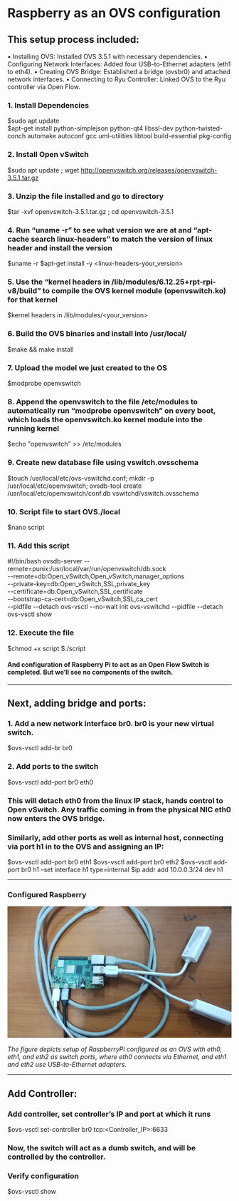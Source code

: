 # Raspberry as an OVS configuration

## This setup process included:
•	Installing OVS: Installed OVS 3.5.1 with necessary dependencies. 
•	Configuring Network Interfaces: Added four USB-to-Ethernet adapters (eth1 to eth4).
•	Creating OVS Bridge: Established a bridge (ovsbr0) and attached network interfaces. 
•	Connecting to Ryu Controller: Linked OVS to the Ryu controller via Open Flow.

### 1. Install Dependencies
$sudo apt update  
$apt-get install python-simplejson python-qt4 libssl-dev python-twisted-conch automake autoconf gcc uml-utilities libtool build-essential pkg-config 

### 2. Install Open vSwitch
$sudo apt update ; wget http://openvswitch.org/releases/openvswitch-3.5.1.tar.gz 

### 3. Unzip the file installed and go to directory
$tar -xvf openvswitch-3.5.1.tar.gz ; cd openvswitch-3.5.1

### 4. Run “uname -r” to see what version we are at and “apt-cache search linux-headers” to match the version of linux header and install the version
$uname -r
$apt-get install -y <linux-headers-your_version>

### 5. Use the “kernel headers in /lib/modules/6.12.25+rpt-rpi-v8/build” to compile the OVS kernel module (openvswitch.ko) for that kernel 
$kernel headers in /lib/modules/<your_version>

### 6. Build the OVS binaries and install into /usr/local/ 
$make && make install

### 7. Upload the model we just created to the OS
$modprobe openvswitch

### 8. Append the openvswitch to the file /etc/modules to automatically run “modprobe openvswitch” on every boot, which loads the openvswitch.ko kernel module into the running kernel
$echo "openvswitch" >> /etc/modules

### 9. Create new database file using vswitch.ovsschema
$touch /usr/local/etc/ovs-vswitchd.conf; mkdir -p /usr/local/etc/openvswitch; ovsdb-tool create /usr/local/etc/openvswitch/conf.db vswitchd/vswitch.ovsschema

### 10. Script file to start OVS./local
$nano script

### 11. Add this script
#!/bin/bash
ovsdb-server --remote=punix:/usr/local/var/run/openvswitch/db.sock \
    --remote=db:Open_vSwitch,Open_vSwitch,manager_options \
    --private-key=db:Open_vSwitch,SSL,private_key \
    --certificate=db:Open_vSwitch,SSL,certificate \
    --bootstrap-ca-cert=db:Open_vSwitch,SSL,ca_cert \
    --pidfile --detach
ovs-vsctl --no-wait init
ovs-vswitchd --pidfile --detach
ovs-vsctl show

### 12. Execute the file
$chmod +x script
$./script

#### And configuration of Raspberry Pi to act as an Open Flow Switch is completed. But we’ll see no components of the switch. 

---
## Next, adding bridge and ports:

### 1. Add a new network interface br0. br0 is your new virtual switch. 
$ovs-vsctl add-br br0

### 2. Add ports to the switch 
$ovs-vsctl add-port br0 eth0

### This will detach eth0 from the linux IP stack, hands control to Open vSwitch. Any traffic coming in from the physical NIC eth0 now enters the OVS bridge. 
### Similarly, add other ports as well as internal host, connecting via port h1 in to the OVS and assigning an IP:
$ovs-vsctl add-port br0 eth1
$ovs-vsctl add-port br0 eth2
$ovs-vsctl add-port br0 h1 –set interface h1 type=internal
$ip addr add 10.0.0.3/24 dev h1

---
### Configured Raspberry
![Network_setup](images/raspi.png)

*The figure depicts setup of  RaspberryPi configured as an OVS with eth0, eth1, and eth2 as switch ports, where 
eth0 connects via Ethernet, and eth1 and eth2 use USB-to-Ethernet adapters.*

---
## Add Controller:

### Add controller, set controller’s IP and port at which it runs
$ovs-vsctl set-controller br0 tcp:<Controller_IP>:6633
### Now, the switch will act as a dumb switch, and will be controlled by the controller.

### Verify configuration
$ovs-vsctl show

